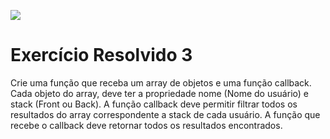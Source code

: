 ![](https://i.imgur.com/xG74tOh.png)

# Exercício Resolvido 3

Crie uma função que receba um array de objetos e uma função callback. Cada objeto do array, deve ter a propriedade nome (Nome do usuário) e stack (Front ou Back). A função callback deve permitir filtrar todos os resultados do array correspondente a stack de cada usuário. A função que recebe o callback deve retornar todos os resultados encontrados.

